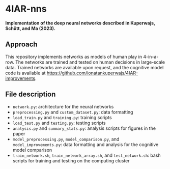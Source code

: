 # 4IAR-nns

**Implementation of the deep neural networks described in Kuperwajs, Schütt, and Ma (2023).**

## Approach

This repository implements networks as models of human play in 4-in-a-row. The networks are trained and tested on human decisions in large-scale data. Trained networks are available upon request, and the cognitive model code is available at https://github.com/ionatankuperwajs/4IAR-improvements.

## File description

- `network.py`: architecture for the neural networks
- `preprocessing.py` and `custom_dataset.py`: data formatting
- `load_train.py` and `training.py`: training scripts
- `load_test.py` and `testing.py`: testing scripts
- `analysis.py` and `summary_stats.py`: analysis scripts for figures in the paper
- `model_preprocessing.py`, `model_comparison.py`, and `model_improvements.py`: data formatting and analysis for the cognitive model comparison
- `train_network.sh`, `train_network_array.sh`, and `test_network.sh`: bash scripts for training and testing on the computing cluster
